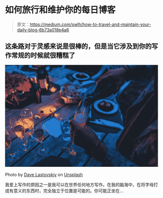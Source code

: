 # 如何旅行和维护你的每日博客

> 原文：<https://medium.com/swlh/how-to-travel-and-maintain-your-daily-blog-6b73a018e4a6>

## 这条路对于灵感来说是很棒的，但是当它涉及到你的写作常规的时候就很糟糕了

![](img/f218e79b31586af43cf5e7dae62076ed.png)

Photo by [Dave Lastovskiy](https://unsplash.com/@dlasto?utm_source=medium&utm_medium=referral) on [Unsplash](https://unsplash.com?utm_source=medium&utm_medium=referral)

我爱上写作的原因之一是我可以在世界任何地方写作。在我的脑海中，在将字母打成有意义的东西时，完全独立于位置是可能的。你可能正坐在…